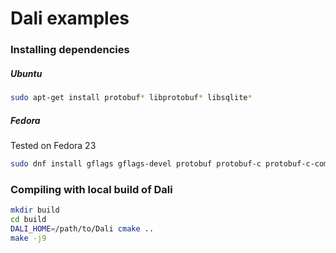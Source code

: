 # Dali examples

### Installing dependencies

##### Ubuntu

```bash
sudo apt-get install protobuf* libprotobuf* libsqlite*
```

##### Fedora

Tested on Fedora 23

```bash
sudo dnf install gflags gflags-devel protobuf protobuf-c protobuf-c-compiler protobuf-devel protobuf-c-devel sqlite sqlite-devel
```

### Compiling with local build of Dali

```bash
mkdir build
cd build
DALI_HOME=/path/to/Dali cmake ..
make -j9
```
